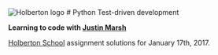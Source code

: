 <img src="https://www.holbertonschool.com/assets/holberton-logo-1cc451260ca3cd297def53f2250a9794810667c7ca7b5fa5879a569a457bf16f.png" alt="Holberton logo">
# Python Test-driven development

**Learning to code with [Justin Marsh](https://twitter.com/dogonthecircuit)**

[Holberton School](https://www.holbertonschool.com) assignment solutions for January 17th, 2017.
